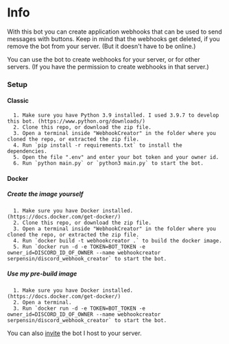 # Info

With this bot you can create application webhooks that can be used to send messages with buttons.
Keep in mind that the webhooks get deleted, if you remove the bot from your server. (But it doesn't have to be online.)

You can use the bot to create webhooks for your server, or for other servers. (If you have the permission to create webhooks in that server.)


### Setup

#### Classic
      1. Make sure you have Python 3.9 installed. I used 3.9.7 to develop this bot. (https://www.python.org/downloads/)
      2. Clone this repo, or download the zip file.
      3. Open a terminal inside "WebhookCreator" in the folder where you cloned the repo, or extracted the zip file.
      4. Run `pip install -r requirements.txt` to install the dependencies.
      5. Open the file ".env" and enter your bot token and your owner id.
      6. Run `python main.py` or `python3 main.py` to start the bot.

#### Docker
##### Create the image yourself
      1. Make sure you have Docker installed. (https://docs.docker.com/get-docker/)
      2. Clone this repo, or download the zip file.
      3. Open a terminal inside "WebhookCreator" in the folder where you cloned the repo, or extracted the zip file.
      4. Run `docker build -t webhookcreator .` to build the docker image.
      5. Run `docker run -d -e TOKEN=BOT_TOKEN -e owner_id=DISCORD_ID_OF_OWNER --name webhookcreator serpensin/discord_webhook_creator` to start the bot.
##### Use my pre-build image
      1. Make sure you have Docker installed. (https://docs.docker.com/get-docker/)
      2. Open a terminal.
      3. Run `docker run -d -e TOKEN=BOT_TOKEN -e owner_id=DISCORD_ID_OF_OWNER --name webhookcreator serpensin/discord_webhook_creator` to start the bot.

You can also [invite](https://discord.com/api/oauth2/authorize?client_id=974023271303499796&permissions=536870912&scope=bot%20applications.commands) the bot I host to your server.
